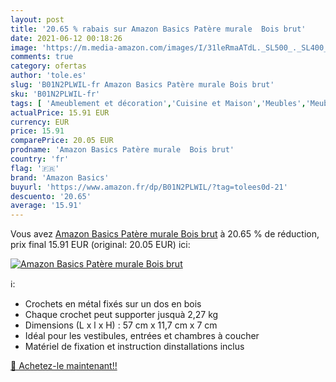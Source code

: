 ```yaml
---
layout: post
title: '20.65 % rabais sur Amazon Basics Patère murale  Bois brut'
date: 2021-06-12 00:18:26
image: 'https://m.media-amazon.com/images/I/31leRmaATdL._SL500_._SL400_.jpg'
comments: true
category: ofertas
author: 'tole.es'
slug: 'B01N2PLWIL-fr Amazon Basics Patère murale Bois brut'
sku: 'B01N2PLWIL-fr'
tags: [ 'Ameublement et décoration','Cuisine et Maison','Meubles','Meubles pour entrée','Patères portemanteaux pour entrée','amazon basics', ]
actualPrice: 15.91 EUR
currency: EUR
price: 15.91
comparePrice: 20.05 EUR
prodname: 'Amazon Basics Patère murale  Bois brut'
country: 'fr'
flag: '🇫🇷'
brand: 'Amazon Basics'
buyurl: 'https://www.amazon.fr/dp/B01N2PLWIL/?tag=tolees0d-21'
descuento: '20.65'
average: '15.91'
---
```


Vous avez [Amazon Basics Patère murale  Bois brut](https://www.amazon.fr/dp/B01N2PLWIL/?tag=tolees0d-21)  à  20.65 % de réduction, prix final  15.91 EUR (original: 20.05 EUR) ici:

[![Amazon Basics Patère murale  Bois brut](https://m.media-amazon.com/images/I/31leRmaATdL._SL500_._SL400_.jpg)](https://www.amazon.fr/dp/B01N2PLWIL/?tag=tolees0d-21)

ℹ️:

- Crochets en métal fixés sur un dos en bois
- Chaque crochet peut supporter jusquà 2,27 kg
- Dimensions (L x l x H) : 57 cm x 11,7 cm x 7 cm
- Idéal pour les vestibules, entrées et chambres à coucher
- Matériel de fixation et instruction dinstallations inclus

[🛒 Achetez-le maintenant!!](https://www.amazon.fr/dp/B01N2PLWIL/?tag=tolees0d-21)
